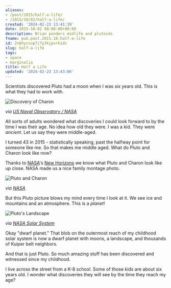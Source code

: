 ```yaml
---
aliases:
- /post/2015/half-a-life/
- /2015/10/02/half-a-life/
created: '2024-02-23 13:41:39'
date: 2015-10-02 00:00:00+00:00
description: Brian ponders midlife and plutoids
fname: pub.post.2015.10.half-a-life
id: 2n6hycsop7i7y3kjpxrkidc
slug: half-a-life
tags:
- space
- marginalia
title: Half a Life
updated: '2024-02-23 13:43:06'
---
```


Scientists discovered Pluto had a moon when I was six years old. This is what they had to work with.

![Discovery of Charon](assets/img/2015/Charon_Discovery.jpg)

*via [US Naval Observatory / NASA](http://solarsystem.nasa.gov/galleries/charon-discovery-image)*

All sorts of adults wondered what discoveries I could look forward to by the time I was their age. No idea how old they were. I was a kid. They were *ancient*. Let us say they were middle-aged.

I turned 43 in 2015 - statistically speaking, past the halfway point for someone like me. So that makes me middle aged. What do Pluto and  Charon look like now?

Thanks to [NASA](https://www.nasa.gov)'s [New Horizons](https://www.nasa.gov/mission_pages/newhorizons/main/index.html) we know what Pluto and Charon look like up close. NASA made us a nice family montage photo.

![Pluto and Charon](assets/img/2015/nh-pluto-charon-v2-10-1-15.jpg)

*via [NASA](https://www.nasa.gov/feature/pluto-s-big-moon-charon-reveals-a-colorful-and-violent-history)*

But this Pluto picture blows my mind every time I look at it. We see ice and mountains and an atmosphere. This is a *planet*!

![Pluto's Landscape](assets/img/2015/new-horizons-pluto.png)

*via [NASA Solar System](http://solarsystem.nasa.gov/galleries/closer-look-majestic-mountains-and-frozen-plains)*

Okay "dwarf planet." That blob on the outermost reach of my childhood solar system is now a dwarf planet with moons, a landscape, and thousands of Kuiper belt neighbors.

And that is just Pluto. So much amazing stuff has been discovered and witnessed since my childhood.

I live across the street from a K-8 school. Some of those kids are about six years old. I wonder what discoveries they will see by the time they reach my age?